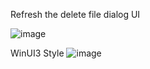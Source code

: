 Refresh the delete file dialog UI

![image](https://github.com/MicaUI/Windows-Feedback/assets/6630660/ef36ca79-2c7f-44de-8cd7-4dfc8086803d)

WinUI3 Style
![image](https://github.com/MicaUI/Windows-Feedback/assets/6630660/5c657c20-787a-4fc0-a506-5101093284b1)
